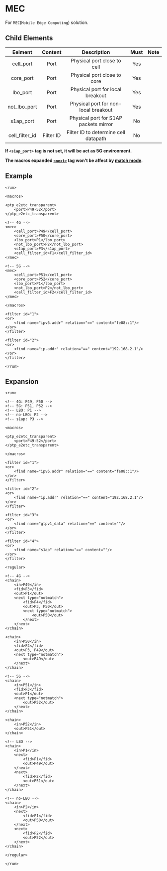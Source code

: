 MEC
==========

For `MEC`(`Mobile Edge Computing`) solution.

<h2>Child Elements</h2>

|      Eelment     |  Content  |              Description              | Must | Note |
|:----------------:|:---------:|:-------------------------------------:|:----:|:----:|
|     cell_port    |    Port   |      Physical port close to cell      |  Yes |      |
|     core_port    |    Port   |      Physical port close to core      |  Yes |      |
|     lbo_port     |    Port   |    Physical port for local breakout   |  Yes |      |
|  not\_lbo\_port  |    Port   |  Physical port for non-local breakout |  Yes |      |
|     s1ap_port    |    Port   | Physical port for S1AP packets mirror |  No  |      |
| cell\_filter\_id | Filter ID |  Filter ID to determine cell datapath |  No  |      |

**If `<s1ap_port>` tag is not set, it will be act as 5G environment.**

**The macros expanded [`<next>`](Element/run/regular/chain.md#next_limits) tag won't be affect by [match mode](Element/run/filter/find.md#match_mode).**

<h2>Example</h2>

```
<run>

<macros>

<ptp_e2etc_transparent>
    <port>P49-52</port>
</ptp_e2etc_transparent>

<!-- 4G -->
<mec>
    <cell_port>P49</cell_port>
    <core_port>P50</core_port>
    <lbo_port>P1</lbo_port>
    <not_lbo_port>P2</not_lbo_port>
    <s1ap_port>P3</s1ap_port>
    <cell_filter_id>F1</cell_filter_id>
</mec>

<!-- 5G -->
<mec>
    <cell_port>P51</cell_port>
    <core_port>P52</core_port>
    <lbo_port>P1</lbo_port>
    <not_lbo_port>P2</not_lbo_port>
    <cell_filter_id>F2</cell_filter_id>
</mec>

</macros>

<filter id="1">
<or>
    <find name="ipv6.addr" relation="==" content="fe08::1"/>
</or>
</filter>

<filter id="2">
<or>
    <find name="ip.addr" relation="==" content="192.168.2.1"/>
</or>
</filter>

</run>
```

<h2>Expansion</h2>

```
<run>

<!-- 4G: P49, P50 -->
<!-- 5G: P51, P52 -->
<!-- LBO: P1 -->
<!-- no-LBO: P2 -->
<!-- s1ap: P3 -->

<macros>

<ptp_e2etc_transparent>
    <port>P49-52</port>
</ptp_e2etc_transparent>

</macros>

<filter id="1">
<or>
    <find name="ipv6.addr" relation="==" content="fe08::1"/>
</or>
</filter>

<filter id="2">
<or>
    <find name="ip.addr" relation="==" content="192.168.2.1"/>
</or>
</filter>

<filter id="3">
<or>
    <find name="gtpv1_data" relation="==" content=""/>
</or>
</filter>

<filter id="4">
<or>
    <find name="s1ap" relation="==" content=""/>
</or>
</filter>

<regular>

<!-- 4G -->
<chain>
    <in>P49</in>
    <fid>F3</fid>
    <out>P1</out>
    <next type="notmatch">
        <fid>F4</fid>
        <out>P3, P50</out>
        <next type="notmatch">
            <out>P50</out>
        </next>
    </next>
</chain>

<chain>
    <in>P50</in>
    <fid>F4</fid>
    <out>P3, P49</out>
    <next type="notmatch">
        <out>P49</out>
    </next>
</chain>

<!-- 5G -->
<chain>
    <in>P51</in>
    <fid>F3</fid>
    <out>P1</out>
    <next type="notmatch">
        <out>P52</out>
    </next>
</chain>

<chain>
    <in>P52</in>
    <out>P51</out>
</chain>

<!-- LBO -->
<chain>
    <in>P1</in>
    <next>
        <fid>F1</fid>
        <out>P49</out>
    </next>
    <next>
        <fid>F2</fid>
        <out>P51</out>
    </next>
</chain>

<!-- no-LBO -->
<chain>
    <in>P2</in>
    <next>
        <fid>F1</fid>
        <out>P50</out>
    </next>
    <next>
        <fid>F2</fid>
        <out>P52</out>
    </next>
</chain>

</regular>

</run>
```
